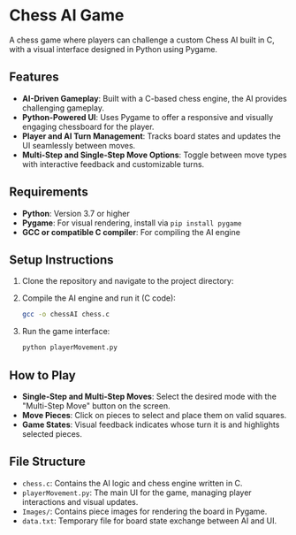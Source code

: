 # Chess AI Game

A chess game where players can challenge a custom Chess AI built in C, with a visual interface designed in Python using Pygame.

## **Features**

- **AI-Driven Gameplay**: Built with a C-based chess engine, the AI provides challenging gameplay.
- **Python-Powered UI**: Uses Pygame to offer a responsive and visually engaging chessboard for the player.
- **Player and AI Turn Management**: Tracks board states and updates the UI seamlessly between moves.
- **Multi-Step and Single-Step Move Options**: Toggle between move types with interactive feedback and customizable turns.

## **Requirements**

- **Python**: Version 3.7 or higher
- **Pygame**: For visual rendering, install via `pip install pygame`
- **GCC or compatible C compiler**: For compiling the AI engine

## **Setup Instructions**

1. Clone the repository and navigate to the project directory:

2. Compile the AI engine and run it (C code):
    ```bash
    gcc -o chessAI chess.c
    ```

3. Run the game interface:
    ```bash
    python playerMovement.py
    ```

## **How to Play**
- **Single-Step and Multi-Step Moves**: Select the desired mode with the "Multi-Step Move" button on the screen.
- **Move Pieces**: Click on pieces to select and place them on valid squares.
- **Game States**: Visual feedback indicates whose turn it is and highlights selected pieces.

## File Structure
- `chess.c`: Contains the AI logic and chess engine written in C.
- `playerMovement.py`: The main UI for the game, managing player interactions and visual updates.
- `Images/`: Contains piece images for rendering the board in Pygame.
- `data.txt`: Temporary file for board state exchange between AI and UI.